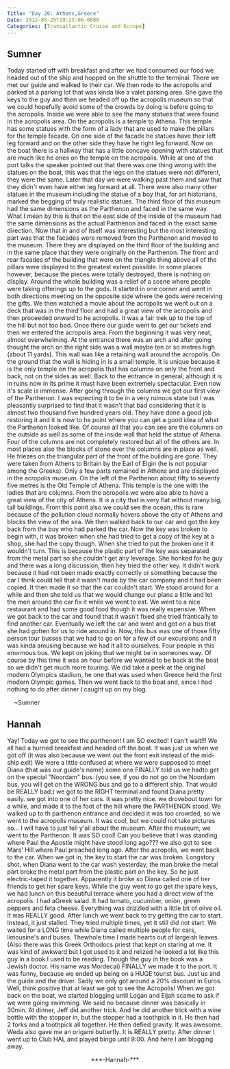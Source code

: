 ```yaml
---
Title: "Day 26: Athens,Greece"
Date: 2012-05-25T19:23:00-0600
Categories: [Transatlantic Cruise and Europe]
---
```


## Sumner

Today started off with breakfast and after we had consumed our food we
headed out of the ship and hopped on the shuttle to the terminal. There
we met our guide and walked to their car. We then rode to the acropolis
and parked at a parking lot that was kinda like a valet parking area.
She gave the keys to the guy and then we headed off up the acropolis
museum so that we could hopefully avoid some of the crowds by doing is
before going to the acropolis. Inside we were able to see the many
statues that were found in the acropolis area. On the acropolis is a
temple to Athena. This temple has some statues with the form of a lady
that are used to make the pillars for the temple facade. On one side of
the facade he statues have their left leg forward and on the other side
they have he right leg forward. Now on the boat there is a hallway that
has a little concave opening with statues that are much like he ones on
the temple on the acropolis. While at one of the port talks the speaker
pointed out that there was one thing wrong with the statues on the boat,
this was that the legs on the statues were not different, they were the
same. Later that day we were walking past them and saw that they didn't
even have either leg forward at all. There were also many other statues
in the museum including the statue of a boy that, for art historians,
marked the begging of truly realistic statues. The third floor of this
museum had the same dimensions as the Parthenon and faced in the same
way. What I mean by this is that on the east side of the inside of the
museum had the same dimensions as the actual Parthenon and faced in the
exact same direction. Now that in and of itself was interesting but the
most interesting part was that the facades were removed from the
Parthenon and moved to the museum. There they are displayed on the third
floor of the building and in the same place that they were originally on
the Parthenon. The front and rear facades of the building that were on
the triangle thing above all of the pillars were displayed to the
greatest extent possible. In some places however, because the pieces
were totally destroyed, there is nothing on display. Around the whole
building was a relief of a scene where people were taking offerings up
to the gods. It started in one corner and went in both directions
meeting on the opposite side where the gods were receiving the gifts. We
then watched a movie about the acropolis we went out on a deck that was
in the third floor and had a great view of the acropolis and then
proceeded onward to he acropolis. It was a fair trek up to the top of
the hill but not too bad. Once there our guide went to get our tickets
and then we entered the acropolis area. From the beginning it was very
neat, almost overwhelming. At the entrance there was an arch and after
going thought the arch on the right side was a wall maybe ten or so
metres high (about 11 yards). This wall was like a retaining wall around
the acropolis. On the ground that the wall is hiding in is a small
temple. It is unique because it is the only temple on the acropolis that
has columns on only the front and back, not on the sides as well. Back
to the entrance in general; although it is in ruins now in its prime it
must have been extremely spectacular. Even now it's scale is immense.
After going through the columns we got our first view of the Parthenon.
I was expecting it to be in a very ruinous state but I was pleasantly
surprised to find that it wasn't that bad considering that it is almost
two thousand five hundred years old. They have done a good job restoring
it and it is now to he point where you can get a good idea of what the
Parthenon looked like. Of course all that you can see are the columns on
the outside as well as some of the inside wall that held the statue of
Athena. Four of the columns are not completely restored but all of the
others are. In most places also the blocks of stone over the columns are
in place as well. He friezes on the triangular part of the front of the
building are gone. They were taken from Athens to Britain by the Earl of
Elgin (he is not popular among the Greeks). Only a few parts remained in
Athens and are displayed in the acropolis museum. On the left of the
Parthenon about fifty to seventy five metres is the Old Temple of
Athena. This temple is the one with the ladies that are columns. From
the acropolis we were also able to have a great view of the city of
Athens. It is a city that is very flat without many big, tall buildings.
From this point also we could see the ocean, this is rare because of the
pollution cloud normally hovers above the city of Athens and blocks the
view of the sea. We then walked back to our car and got the key back
from the buy who had parked the car. Now the key was broken to begin
with, it was broken when she had tried to get a copy of the key at a
shop, she had the copy though. When she tried to put the broken one it
it wouldn't turn. This is because the plastic part of the key was
separated from the metal part so she couldn't get any leverage. She
honked for he guy and there was a long discussion, then hey tried the
other key. It didn't work because it had not been made exactly correctly
or something because the car I think could tell that it wasn't made by
the car company and it had been copied. It then made it so that the car
couldn't start. We stood around for a while and then she told us that we
would change our plans a little and let the men around the car fix it
while we went to eat. We went to a nice restaurant and had some good
food though it was really expensive. When we got back to the car and
found that it wasn't fixed she tried frantically to find another car.
Eventually we left the car and went and got on a bus that she had gotten
for us to ride around in. Now, this bus was one of those fifty person
tour busses that we had to go on for a few of our excursions and it was
kinda amusing because we had it all to ourselves. Four people in this
enormous bus. We kept on joking that we might be in someones way. Of
course by this time it was an hour before we wanted to be back at the
boat so we didn't get much more touring. We did take a peek at the
original modern Olympics stadium, he one that was used when Greece held
the first modern Olympic games. Then we went back to the boat and, since
I had nothing to do after dinner I caught up on my blog.

    \~Sumner

## Hannah

Yay! Today we got to see the parthenon! I am SO excited! I can't wait!!!
We all had a hurried breakfast and headed off the boat. It was just us
when we got off (it was also because we went out the front exit instead
of the mid-ship exit) We were a little confused at where we were
supposed to meet Diana (that was our guide's name) some one FINALLY told
us we hadto get on the special "Noordam" bus. (you see, if you do not go
on the Noordam bus, you will get on the WRONG bus and go to a different
ship. That would be REALLY bad.) we got to the RIGHT terminal and found
Diana pretty easily. we got into one of her cars. It was pretty nice. we
drovebout town for a while, and made it to the foot of the hill where
the PARTHENON stood. We walked up to th parthenon entrance and decided
it was too crowded, so we went to the acropolis museum. It was cool, but
we could not take pictures so... I will have to just tell y'all about
the museum. After the museum, we went to the Parthenon. It was SO cool!
Can you believe that I was standing where Paul the Apostle might have
stood long ago??? we also got to see Mars' Hill where Paul preached long
ago. After the acropolis, we went back to the car. When we got in, the
key to start the car was broken. Longstory shot, when Diana went to the
car wash yesterday, the man broke the metal part broke the metal part
from the plastic part on the key. So he just electric-taped it together.
Apparently it broke so Diana called one of her friends to get her spare
keys. While the guy went to go get the spare keys, we had lunch on this
beautiful terrace where you had a direct view of the acropolis. I had
aGreek salad. It had tomato, cucumber, onion, green peppers and feta
cheese. Everything was drizzled with a little bit of olive oil. It was
REALLY good. After lunch we went back to try getting the car to start.
Instead, it just stalled. They tried multiple times, yet it still did
not start. We waited for a LONG time while Diana called multiple people
for cars, limousine's and buses. Thewhole time I made hearts out of
largeish leaves. (Also there was this Greek Orthodocs priest that kept
on staring at me. It was kind of awkward but I got used to it and
relized he looked a lot like this guy in a book I used to be reading.
Though the guy in the book was a Jewish doctor. His name was Mordecai)
FINALLY we made it to the port. It was funny, because we ended up being
on a HUGE tourist bus. Just us and the guide and the driver. Sadly we
only got around a 20% discount in Euros. Well, think positive that at
least we got to see the Acropolis! When we got back on the boat, we
started blogging until Logan and Eljah scame to ask if we were going
swimming. We said no because dinner was basically in 30min. At dinner,
Jeff did another trick. And he did another trick with a wine bottle with
the stopper in, but the stopper had a toothpick in it. He then had 2
forks and a toothpick all together. He then defied gravity. It was
awesome. Weda also gave me an origami butterfly. It is REALLY pretty.
After dinner I went up to Club HAL and played bingo until 9:00. And here
I am blogging away.

<div align="CENTER">
***-Hannah-***
</div>
